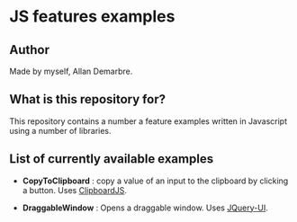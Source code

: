 # JS features examples #

## Author ##

Made by myself, Allan Demarbre.

## What is this repository for? ##

This repository contains a number a feature examples written in Javascript using a number of libraries.

## List of currently available examples ##

* __CopyToClipboard__ : copy a value of an input to the clipboard by clicking a button. Uses [ClipboardJS](https://clipboardjs.com/).

* __DraggableWindow__ : Opens a draggable window. Uses [JQuery-UI](https://jqueryui.com/).
